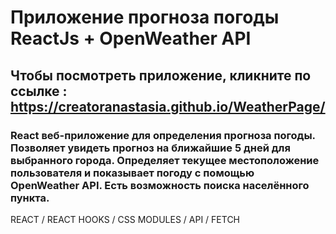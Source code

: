 # Приложение прогноза погоды ReactJs + OpenWeather API
## Чтобы посмотреть приложение, кликните по ссылке : https://creatoranastasia.github.io/WeatherPage/
### React веб-приложение для определения прогноза погоды. Позволяет увидеть прогноз на ближайшие 5 дней для выбранного города. Определяет текущее местоположение пользователя и показывает погоду с помощью OpenWeather API. Есть возможность поиска населённого пункта. 
REACT / REACT HOOKS / CSS MODULES / API / FETCH
